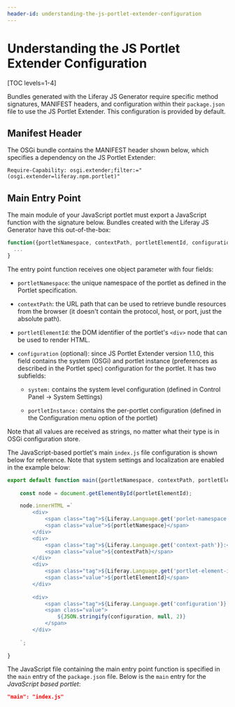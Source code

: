 ```yaml
---
header-id: understanding-the-js-portlet-extender-configuration
---
```


# Understanding the JS Portlet Extender Configuration

[TOC levels=1-4]

Bundles generated with the Liferay JS Generator require specific method 
signatures, MANIFEST headers, and configuration within their `package.json` 
file to use the JS Portlet Extender. This configuration is provided by default. 

## Manifest Header

The OSGi bundle contains the MANIFEST header shown below, which 
specifies a dependency on the JS Portlet Extender:

```properties
Require-Capability: osgi.extender;filter:="(osgi.extender=liferay.npm.portlet)"
```

## Main Entry Point

The main module of your JavaScript portlet must export a JavaScript function 
with the signature below. Bundles created with the Liferay JS Generator have 
this out-of-the-box:

```javascript
function({portletNamespace, contextPath, portletElementId, configuration}) {
  ...
}
```

The entry point function receives one object parameter with four fields:

- `portletNamespace`: the unique namespace of the portlet as defined in the
  Portlet specification. 
- `contextPath`: the URL path that can be used to retrieve bundle resources from
  the browser (it doesn't contain the protocol, host, or port, just the absolute
  path). 
- `portletElementId`: the DOM identifier of the portlet's `<div>` node that can
  be used to render HTML. 
- `configuration` (optional): since JS Portlet Extender version 1.1.0, this
  field contains the system (OSGi) and portlet instance (preferences as
  described in the Portlet spec) configuration for the portlet. It has two
  subfields: 

  - `system:` contains the system level configuration (defined in Control 
    Panel &rarr; System Settings)
 
  - `portletInstance:` contains the per-portlet configuration (defined in the 
    Configuration menu option of the portlet)

Note that all values are received as strings, no matter what their type is in 
OSGi configuration store. 

The JavaScript-based portlet's main `index.js` file configuration is shown 
below for reference. Note that system settings and localization are enabled in 
the example below:

```javascript
export default function main({portletNamespace, contextPath, portletElementId, configuration}) {
    
    const node = document.getElementById(portletElementId);

    node.innerHTML =`
        <div>
            <span class="tag">${Liferay.Language.get('porlet-namespace')}:</span>
            <span class="value">${portletNamespace}</span>
        </div>
        <div>
            <span class="tag">${Liferay.Language.get('context-path')}:</span>
            <span class="value">${contextPath}</span>
        </div>
        <div>
            <span class="tag">${Liferay.Language.get('portlet-element-id')}:</span>
            <span class="value">${portletElementId}</span>
        </div>
        
        <div>
            <span class="tag">${Liferay.Language.get('configuration')}:</span>
            <span class="value">
                ${JSON.stringify(configuration, null, 2)}
            </span>
        </div>
        
    `;
    
}
```

The JavaScript file containing the main entry point function is specified in the 
`main` entry of the `package.json` file. Below is the `main` entry for the 
*JavaScript based portlet*:

```json    
"main": "index.js"
```
